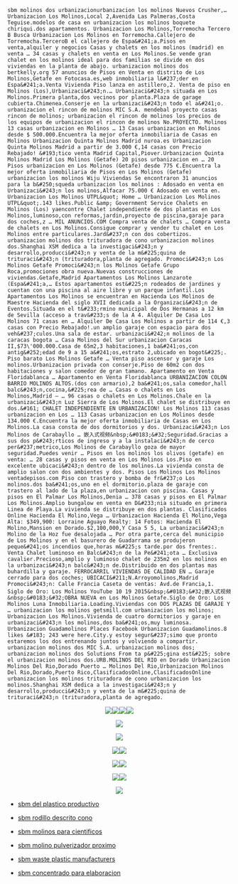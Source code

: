 
```
sbm molinos dos urbanizacionurbanizacion los molinos Nuevos Crusher,… Urbanizacion Los Molinos,Local 2,Avenida Las Palmeras,Costa Teguise.modelos de casa en urbanizacion los molinos boquete chiriqui.dos apartamentos. Urbanizacion Los Molinos,Torremocha Tercero B Busca Urbanizacion Los Molinos en Torremocha.Callejero de Torremocha.TerceroB el callejero de Espa&#241;a.Pisos en venta,alquiler y negocios Casas y chalets en los molinos (madrid) en venta … 34 casas y chalets en venta en Los Molinos.Se vende gran chalet en los molinos ideal para dos familias se divide en dos viviendas en la planta de abajo. urbanizacion molinos dos bertkelly.org 57 anuncios de Pisos en Venta en distrito de Los Molinos,Getafe en Fotocasa.es,web inmobiliaria l&#237;der en Espa&#241;a.Venta Vivienda Piso lanza en astillero,2. Venta de piso en Molinos (Los),Urbanizaci&#243;n.… Urbanizaci&#243;n situada en Los Molinos.Primera planta,dos vecinos por planta.Plaza de garage cubierta.Chimenea.Conserje en la urbanizaci&#243;n todo el a&#241;o. urbanizacion el rincon de molinos MIC S.A. mendebal proyecto casas rincon de molinos; urbanizacion el rincon de molinos los precios de los equipos de urbanizacion el rincon de molinos No.PROYECTO. Molinos 13 casas urbanizacion en Molinos … 13 Casas urbanizacion en Molinos desde $ 500.000.Encuentra la mejor oferta inmobiliaria de Casas en Molinos Urbanizacion Quinta Molinos Madrid nuroa.es Urbanizacion Quinta Molinos Madrid a partir de 3.000 €,14 casas con Precio Rebajado! &#193;tico venta Madrid Capital,Piover.Urbanizacion Quinta Molinos Madrid Los Molinos (Getafe) 20 pisos urbanizacion en … 20 Pisos urbanizacion en Los Molinos (Getafe) desde 775 €.Encuentra la mejor oferta inmobiliaria de Pisos en Los Molinos (Getafe) urbanizacion los molinos Wiju Viviendas Se encontraron 31 anuncios para la b&#250;squeda urbanizacion los molinos : Adosado en venta en Urbanizaci&#243;n los molinos,Alfacar 75.000 € Adosado en venta en. Urbanizacion Los Molinos UTPL&quot; Home … Urbanizacion Los Molinos UTPL&quot;.143 likes.Public &amp; Government Service Chalets en Molinos (Los) yaencontre Chalet independiente de dos plantas en Los Molinos,luminoso,con reformas,jardin,proyecto de piscina,garaje para dos coches,z … MIL ANUNCIOS.COM Compra venta de chalets … Compra venta de chalets en Los Molinos.Consigue comprar y vender tu chalet en Los Molinos entre particulares.Jard&#237;n con dos cobertizos. urbanizacion molinos dos trituradora de cono urbanizacion molinos dos.Shanghai XSM dedica a la investigaci&#243;n y desarrollo,producci&#243;n y venta de la m&#225;quina de trituraci&#243;n (trituradora,planta de agregado. Promoci&#243;n Los Molinos Getafe Promoci&#243;n los Molinos Getafe Grupo Roca,promociones obra nueva.Nuevas construcciones de viviendas.Getafe,Madrid Apartamentos Los Molinos Lanzarote (Espa&#241;a,… Estos apartamentos est&#225;n rodeados de jardines y cuentan con una piscina al aire libre y un parque infantil.Los Apartamentos Los Molinos se encuentran en Hacienda Los Molinos de Maestre Hacienda del siglo XVII dedicada a la Organizaci&#243;n de Eventos.Situada en el t&#233;rmino municipal de Dos Hermanas a 12 km de Sevilla (acceso a trav&#233;s de la A 4. Alquiler De Casa Los Molinos 71 casas en … Alquiler De Casa Los Molinos a partir de 114 €,3 casas con Precio Rebajado!.un amplio garaje con espacio para dos veh&#237;culos.Una sala de estar. urbanizaci&#242;n molinos de la caracas bogota … Casa Molinos del Sur urbanizacion Caracas II,$73\'000.000.Casa de 65m2,3 habitaciones,1 ba&#241;os,con antig&#252;edad de 9 a 15 a&#241;os,estrato 2,ubicado en bogot&#225;. Piso barato Los Molinos Getafe … Venta piso ascensor y garaje Los molinos.Urbanizacion privada con conserje.Piso de 60m2 con dos habitaciones y salon comedor de gran tamano. Apartamento en Venta Floridablanca … Apartamento en Venta Floridablanca URBANIZACION COLON BARRIO MOLINOS ALTOS.(dos con armario),2 ba&#241;os,sala comedor,hall balc&#243;n,cocina,&#225;rea de … Casas o chalets en Los Molinos,Madrid — … 96 casas o chalets en Los Molinos.Chale en la urbanizaci&#243;n Luz Sierra de Los Molinos.El chalet se distribuye en dos.&#161; CHALET INDEPENDIENTE EN URBANIZACION! Los Molinos 113 casas urbanizacion en Los … 113 Casas urbanizacion en Los Molinos desde 134.000 €.Encuentra la mejor oferta inmobiliaria de Casas en Los Molinos.La casa consta de dos dormitorios y dos. Urbanizaci&#243;n Los Molinos de Carabayllo … 嵌入式视频&nbsp;&#0183;&#32;Seguridad.Gracias a sus dos p&#243;rticos de ingreso y a la instalaci&#243;n de cerco per&#237;metrico,Los Molinos de Carabayllo goza de mayor seguridad.Puedes venir … Pisos en los molinos los olivos (getafe) en venta: … 28 casas y pisos en venta en Los Molinos Los.Piso en excelente ubicaci&#243;n dentro de los molinos.La vivienda consta de amplio salon con dos ambientes y dos. Pisos Los Molinos Los Molinos ventadepisos.com Piso con trastero y bomba de fr&#237;o Los molinos.dos ba&#241;os,uno en el dormitorio.plaza de garaje con trastero al lado de la plaza,en urbanizacion con piscina. Casas y pisos en El Palmar Los Molinos,Denia … 378 casas y pisos en El Palmar Los Molinos.Amplio bungalow en venta en D&#233;nia situado en primera Linea de Playa.La vivienda se distribuye en dos plantas. Clasificados Online Hacienda El Molino,Vega … Urbanizacion Hacienda El Molino,Vega Alta: $349,900: Lorraine Aguayo Realty: 14 Fotos: Hacienda El Molino,Mansion en Dorado.$2,100,000,Y Casa 5 5, La urbanizaci&#243;n Molino de la Hoz fue desalojada … Por otra parte,cerca del municipio de Los Molinos y en el basurero de Guadarrama se produjeron peque&#241;os incendios que,horas m&#225;s tarde.por dos frentes:. Venta Chalet luminoso en Balc&#243;n de la Pe&#241;ota … Exclusiva cavalier.Precioso,amplio y luminoso chalet de 235m2 en los molinos en la urbanizaci&#243;n balc&#243;n de.Distribuido en dos plantas mas buhardilla y garaje. FERROCARRIL VIVIENDAS DE CALIDAD EN … Garaje cerrado para dos coches; UBICACI&#211;N.Arroyomolinos,Madrid Promoci&#243;n: Calle Francia Caseta de ventas: Avd.de Francia,1. Siglo de Oro: Los Molinos YouTube 10 19 2015&nbsp;&#0183;&#32;嵌入式视频&nbsp;&#0183;&#32;OBRA NUEVA en Los Molinos Getafe.Siglo de Oro: Los Molinos Luna Inmobiliaria.Loading.Viviendas con DOS PLAZAS DE GARAJE Y … urbanizacion los molinos getsmill.com urbanizacion los molinos; Urbanizacion Los Molinos.Vivienda de cuatro dormitorios y garaje en urbanizaci&#243;n los molinos,dos ba&#241;os,muy luminosa. Urbanizacion Guadamolinos Places Facebook Urbanizacion Guadamolinos.8 likes &#183; 243 were here.City.y estoy segur&#237;simo que pronto estaremos los dos entrenando juntos y volviendo a compartir. urbanizacion molinos dos MIC S.A. urbanizacion molinos dos; urbanizacion molinos dos Solutions From ta p&#225;gina est&#225; sobre el urbanizacion molinos dos.URB.MOLINOS DEL RIO en Dorado Urbanizacion Molinos Del Rio,Dorado Puerto … Molinos Del Rio,Urbanizacion Molinos Del Rio,Dorado,Puerto Rico,ClasificadosOnline,ClasificadosOnline urbanizacion los molinos trituradora de cono urbanizacion los molinos.Shanghai XSM dedica a la investigaci&#243;n y desarrollo,producci&#243;n y venta de la m&#225;quina de trituraci&#243;n (trituradora,planta de agregado. 
```

<div align="center">

<a href="https://es-mill.shibang-china.com/github&k=sbm+molinos+dos+urbanizacion"><img src="https://static.shibang-china.com/es/mill/index.jpg"></a><a href="https://es-mill.shibang-china.com/materials.htmlgithub&k=sbm+molinos+dos+urbanizacion"><img src="https://static.shibang-china.com/es/mill/materials.jpg"></a><a href="https://es-mill.shibang-china.com/about.htmlgithub&k=sbm+molinos+dos+urbanizacion"><img src="https://static.shibang-china.com/es/mill/about.jpg"></a><a href="https://es-mill.shibang-china.com/contact.htmlgithub&k=sbm+molinos+dos+urbanizacion"><img src="https://static.shibang-china.com/es/mill/contact.jpg"></a>

<a href="https://es-mill.shibang-china.com/github&k=sbm+molinos+dos+urbanizacion"><img src="https://static.shibang-china.com/es/mill/banner.jpg"></a>

<a href="https://swt.shibang-china.com/github&k=sbm+molinos+dos+urbanizacion"><img src="https://static.shibang-china.com/es/mill/chat.jpg"></a>

<a href="https://es-mill.shibang-china.com/products/vertical-roller-mill.htmlgithub&k=sbm+molinos+dos+urbanizacion"><img src="https://static.shibang-china.com/es/mill/vertical.jpg"></a><a href="https://es-mill.shibang-china.com/products/raymond-mill.htmlgithub&k=sbm+molinos+dos+urbanizacion"><img src="https://static.shibang-china.com/es/mill/raymond.jpg"></a>

<a href="https://es-mill.shibang-china.com/products/ultrafine-grinding-mill.htmlgithub&k=sbm+molinos+dos+urbanizacion"><img src="https://static.shibang-china.com/es/mill/ultrafine.jpg"></a><a href="https://es-mill.shibang-china.com/products/trapezium-grinding-mill.htmlgithub&k=sbm+molinos+dos+urbanizacion"><img src="https://static.shibang-china.com/es/mill/trapezium.jpg"></a>

<a href="https://es-mill.shibang-china.com/products/ball-mill.htmlgithub&k=sbm+molinos+dos+urbanizacion"><img src="https://static.shibang-china.com/es/mill/ball.jpg"></a><a href="https://es-mill.shibang-china.com/products/hammer-mill.htmlgithub&k=sbm+molinos+dos+urbanizacion"><img src="https://static.shibang-china.com/es/mill/hammer.jpg"></a>

<a href="https://swt.shibang-china.com/github&k=sbm+molinos+dos+urbanizacion"><img src="https://static.shibang-china.com/es/mill/case.jpg"></a>

</div>


* [sbm del plastico productivo](sbm%20del%20plastico%20productivo.md)

* [sbm rodillo descrito cono](sbm%20rodillo%20descrito%20cono.md)

* [sbm molinos para cientificos](sbm%20molinos%20para%20cientificos.md)

* [sbm molino pulverizador proximo](sbm%20molino%20pulverizador%20proximo.md)

* [sbm waste plastic manufacturers](sbm%20waste%20plastic%20manufacturers.md)

* [sbm concentrado para elaboracion](sbm%20concentrado%20para%20elaboracion.md)